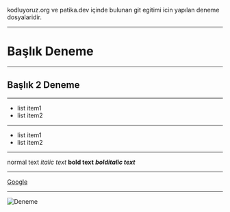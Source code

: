 kodluyoruz.org ve patika.dev içinde bulunan git egitimi icin yapılan deneme dosyalaridir. 

---

# Başlık Deneme

---

## Başlık 2 Deneme

---

- list item1
- list item2

---

* list item1
* list item2

---

normal text
*italic text*
**bold text**
 ***bolditalic text*** 

---

[Google](www.google.com)

---

![Deneme](https://upload.wikimedia.org/wikipedia/commons/f/f9/Phoenicopterus_ruber_in_S%C3%A3o_Paulo_Zoo.jpg)
